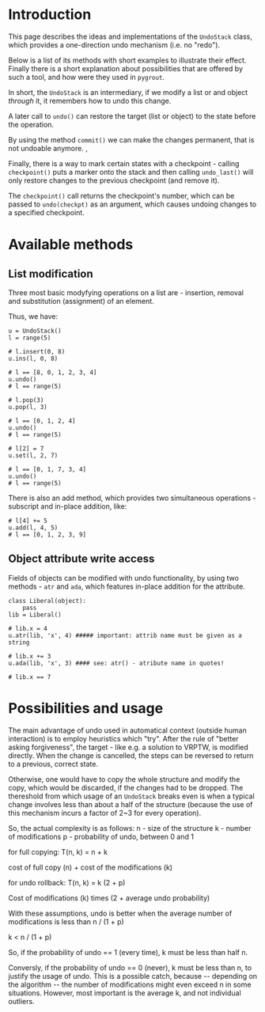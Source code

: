 # Introduction #

This page describes the ideas and implementations of the `UndoStack` class, which provides a one-direction undo mechanism (i.e. no "redo").

Below is a list of its methods with short examples to illustrate their effect. Finally there is a short explanation about possibilities that are offered by such a tool, and how were they used in `pygrout`.

In short, the `UndoStack` is an intermediary, if we modify a list or and object _through_ it, it remembers how to undo this change.

A later call to `undo()` can restore the target (list or object) to the state before the operation.

By using the method `commit()` we can make the changes permanent, that is not undoable anymore. ,

Finally, there is a way to mark certain states with a checkpoint - calling `checkpoint()` puts a marker onto the stack and then calling `undo_last()` will only restore changes to the previous checkpoint (and remove it).

The `checkpoint()` call returns the checkpoint's number, which can be passed to `undo(checkpt)` as an argument, which causes undoing changes to a specified checkpoint.

# Available methods #

## List modification ##

Three most basic modyfying operations on a list are - insertion, removal and substitution (assignment) of an element.

Thus, we have:

```
u = UndoStack()
l = range(5)

# l.insert(0, 8)
u.ins(l, 0, 8)

# l == [8, 0, 1, 2, 3, 4]
u.undo()
# l == range(5)

# l.pop(3)
u.pop(l, 3)

# l == [0, 1, 2, 4]
u.undo()
# l == range(5)

# l[2] = 7
u.set(l, 2, 7)

# l == [0, 1, 7, 3, 4]
u.undo()
# l == range(5)
```

There is also an add method, which provides two simultaneous operations - subscript and in-place addition, like:

```
# l[4] += 5
u.add(l, 4, 5)
# l == [0, 1, 2, 3, 9]
```

## Object attribute write access ##

Fields of objects can be modified with undo functionality, by using two methods - `atr` and `ada`, which features in-place addition for the attribute.

```
class Liberal(object):
    pass
lib = Liberal()

# lib.x = 4
u.atr(lib, 'x', 4) ##### important: attrib name must be given as a string

# lib.x += 3
u.ada(lib, 'x', 3) #### see: atr() - atribute name in quotes!

# lib.x == 7
```


# Possibilities and usage #

The main advantage of undo used in automatical context (outside human interaction) is to employ heuristics which "try". After the rule of "better asking forgiveness", the target - like e.g. a solution to VRPTW, is modified directly. When the change is cancelled, the steps can be reversed to return to a previous, correct state.

Otherwise, one would have to copy the whole structure and modify the copy, which would be discarded, if the changes had to be dropped. The thereshold from which usage of an `UndoStack` breaks even is when a typical change involves less than about a half of the structure (because the use of this mechanism incurs a factor of 2~3 for every operation).

So, the actual complexity is as follows:
n - size of the structure
k - number of modifications
p - probability of undo, between 0 and 1

for full copying:
T(n, k) = n + k

cost of full copy (n) + cost of the modifications (k)

for undo rollback:
T(n, k) = k (2 + p)

Cost of modifications (k) times (2 + average undo probability)

With these assumptions, undo is better when the average number of modifications is less than n / (1 + p)

k < n / (1 + p)

So, if the probability of undo == 1 (every time), k must be less than half n.

Conversly, if the probability of undo == 0 (never), k must be less than n, to justify the usage of undo. This is a possible catch, because -- depending on the algorithm -- the number of modifications might even exceed n in some situations. However, most important is the average k, and not individual outliers.